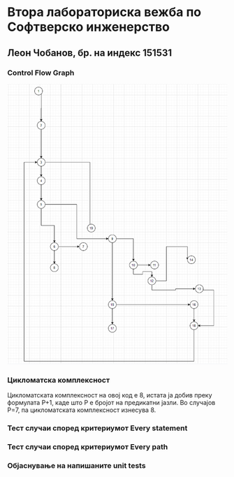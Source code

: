 # Втора лабораториска вежба по Софтверско инженерство

## Леон Чобанов, бр. на индекс 151531

###  Control Flow Graph
![graph](ControlFlowDiagram.png)

### Цикломатска комплексност

Цикломатската комплексност на овој код е 8, истата ја добив преку формулата P+1, каде што P е бројот на предикатни јазли. Во случајoв P=7, па цикломатската комплексност изнесува 8.

### Тест случаи според критериумот  Every statement 

### Тест случаи според критериумот Every path

### Објаснување на напишаните unit tests
